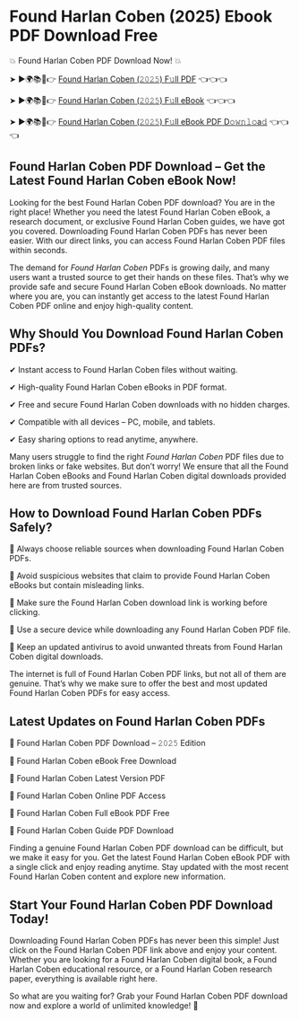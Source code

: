 # Found Harlan Coben (2025) Ebook PDF Download Free

💥 Found Harlan Coben PDF Download Now! 💥

➤ ►🌍📚📱👉 [Found Harlan Coben (𝟸𝟶𝟸𝟻) F𝚞ll PDF](https://getpdf.xyz/found-harlan-coben) 👈👈👈


➤ ►🌍📚📱👉 [Found Harlan Coben (𝟸𝟶𝟸𝟻) F𝚞ll eBook](https://getpdf.xyz/found-harlan-coben) 👈👈👈


➤ ►🌍📚📱👉 [Found Harlan Coben (𝟸𝟶𝟸𝟻) F𝚞ll eBook PDF D𝚘𝚠𝚗𝚕𝚘a𝚍](https://getpdf.xyz/found-harlan-coben) 👈👈👈


## Found Harlan Coben PDF Download – Get the Latest Found Harlan Coben eBook Now!

Looking for the best Found Harlan Coben PDF download? You are in the right place! Whether you need the latest Found Harlan Coben eBook, a research document, or exclusive Found Harlan Coben guides, we have got you covered. Downloading Found Harlan Coben PDFs has never been easier. With our direct links, you can access Found Harlan Coben PDF files within seconds.

The demand for *Found Harlan Coben* PDFs is growing daily, and many users want a trusted source to get their hands on these files. That’s why we provide safe and secure Found Harlan Coben eBook downloads. No matter where you are, you can instantly get access to the latest Found Harlan Coben PDF online and enjoy high-quality content.

## Why Should You Download Found Harlan Coben PDFs?

✔ Instant access to Found Harlan Coben files without waiting.

✔ High-quality Found Harlan Coben eBooks in PDF format.

✔ Free and secure Found Harlan Coben downloads with no hidden charges.

✔ Compatible with all devices – PC, mobile, and tablets.

✔ Easy sharing options to read anytime, anywhere.

Many users struggle to find the right *Found Harlan Coben* PDF files due to broken links or fake websites. But don’t worry! We ensure that all the Found Harlan Coben eBooks and Found Harlan Coben digital downloads provided here are from trusted sources.

## How to Download Found Harlan Coben PDFs Safely?

📌 Always choose reliable sources when downloading Found Harlan Coben PDFs.

📌 Avoid suspicious websites that claim to provide Found Harlan Coben eBooks but contain misleading links.

📌 Make sure the Found Harlan Coben download link is working before clicking.

📌 Use a secure device while downloading any Found Harlan Coben PDF file.

📌 Keep an updated antivirus to avoid unwanted threats from Found Harlan Coben digital downloads.

The internet is full of Found Harlan Coben PDF links, but not all of them are genuine. That’s why we make sure to offer the best and most updated Found Harlan Coben PDFs for easy access.

## Latest Updates on Found Harlan Coben PDFs

🔹 Found Harlan Coben PDF Download – 𝟸𝟶𝟸𝟻 Edition

🔹 Found Harlan Coben eBook Free Download

🔹 Found Harlan Coben Latest Version PDF

🔹 Found Harlan Coben Online PDF Access

🔹 Found Harlan Coben Full eBook PDF Free

🔹 Found Harlan Coben Guide PDF Download

Finding a genuine Found Harlan Coben PDF download can be difficult, but we make it easy for you. Get the latest Found Harlan Coben eBook PDF with a single click and enjoy reading anytime. Stay updated with the most recent Found Harlan Coben content and explore new information.

## Start Your Found Harlan Coben PDF Download Today!

Downloading Found Harlan Coben PDFs has never been this simple! Just click on the Found Harlan Coben PDF link above and enjoy your content. Whether you are looking for a Found Harlan Coben digital book, a Found Harlan Coben educational resource, or a Found Harlan Coben research paper, everything is available right here.

So what are you waiting for? Grab your Found Harlan Coben PDF download now and explore a world of unlimited knowledge! 🚀